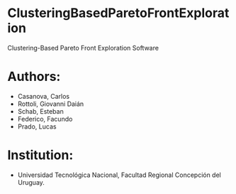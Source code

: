 # ClusteringBasedParetoFrontExploration
Clustering-Based Pareto Front Exploration Software

# Authors: 
- Casanova, Carlos
- Rottoli, Giovanni Daián 
- Schab, Esteban
- Federico, Facundo
- Prado, Lucas

# Institution:
- Universidad Tecnológica Nacional, Facultad Regional Concepción del Uruguay.




